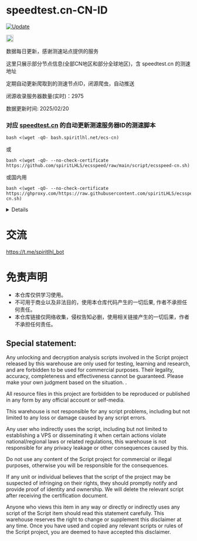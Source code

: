 # speedtest.cn-CN-ID

[![Update](https://github.com/spiritLHLS/speedtest.cn-CN-ID/actions/workflows/main.yml/badge.svg)](https://github.com/spiritLHLS/speedtest.cn-CN-ID/actions/workflows/main.yml)

[<img src="https://api.gitsponsors.com/api/badge/img?id=629760432" height="20">](https://api.gitsponsors.com/api/badge/link?p=wA81GM3rghaFbGpNB3xMU9kpqXOJhaj/QaRpXui9HnLTK1Is8MBP8GK8zFQBdaUJlSsJHyqoYE3gCbk62OewLiaXCe/Is//zaL6ANNo3l9SpqUreGjBT5ZqYJNG8RCQdZvhRhfN6Xjqs36jBvqL9sg==)

数据每日更新，感谢测速站点提供的服务

这里只展示部分节点信息(全部CN地区和部分全球地区)，含 speedtest.cn 的测速地址

定期自动更新爬取到的测速节点ID，闭源爬虫，自动推送

闭源收录服务器数量(实时)：2975

数据更新时间: 2025/02/20

### 对应 [speedtest.cn](https://www.speedtest.cn/) 的自动更新测速服务器ID的测速脚本

```
bash <(wget -qO- bash.spiritlhl.net/ecs-cn)
```

或

```
bash <(wget -qO- --no-check-certificate https://github.com/spiritLHLS/ecsspeed/raw/main/script/ecsspeed-cn.sh)
```

或国内用

```
bash <(wget -qO- --no-check-certificate https://ghproxy.com/https://raw.githubusercontent.com/spiritLHLS/ecsspeed/main/script/ecsspeed-cn.sh)
```

<details>

支持测速的架构：i386, x86_64, amd64, arm64, s390x, riscv64, ppc64le, ppc64

涵盖中国三大运营商、香港、台湾的测速节点，默认的三网测速每个运营商选择本机ping值最低的两个节点测速，详情三网测速才是全测，节点列表每天自动更新一次。

支持国内服务器测试(有判断是否为国内机器)，但由于国内服务器带宽过小，会很慢，详见初次运行的显示
  
</details>

# 交流

https://t.me/spiritlhl_bot

# 免责声明

* 本仓库仅供学习使用。
* 不可用于商业以及非法目的，使用本仓库代码产生的一切后果, 作者不承担任何责任。
* 本仓库链接仅网络收集，侵权告知必删，使用相关链接产生的一切后果，作者不承担任何责任。

## Special statement:

Any unlocking and decryption analysis scripts involved in the Script project released by this warehouse are only used for testing, learning and research, and are forbidden to be used for commercial purposes. Their legality, accuracy, completeness and effectiveness cannot be guaranteed. Please make your own judgment based on the situation. .

All resource files in this project are forbidden to be reproduced or published in any form by any official account or self-media.

This warehouse is not responsible for any script problems, including but not limited to any loss or damage caused by any script errors.

Any user who indirectly uses the script, including but not limited to establishing a VPS or disseminating it when certain actions violate national/regional laws or related regulations, this warehouse is not responsible for any privacy leakage or other consequences caused by this.

Do not use any content of the Script project for commercial or illegal purposes, otherwise you will be responsible for the consequences.

If any unit or individual believes that the script of the project may be suspected of infringing on their rights, they should promptly notify and provide proof of identity and ownership. We will delete the relevant script after receiving the certification document.

Anyone who views this item in any way or directly or indirectly uses any script of the Script item should read this statement carefully. This warehouse reserves the right to change or supplement this disclaimer at any time. Once you have used and copied any relevant scripts or rules of the Script project, you are deemed to have accepted this disclaimer.
